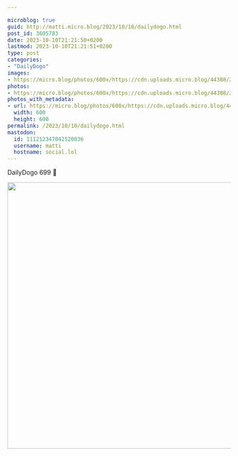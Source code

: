 ```yaml
---

microblog: true
guid: http://matti.micro.blog/2023/10/10/dailydogo.html
post_id: 3605783
date: 2023-10-10T21:21:50+0200
lastmod: 2023-10-10T21:21:51+0200
type: post
categories:
- "DailyDogo"
images:
- https://micro.blog/photos/600x/https://cdn.uploads.micro.blog/44388/2023/39603512fe5a4d0fa5f5b466bb7c641c.jpg
photos:
- https://micro.blog/photos/600x/https://cdn.uploads.micro.blog/44388/2023/39603512fe5a4d0fa5f5b466bb7c641c.jpg
photos_with_metadata:
- url: https://micro.blog/photos/600x/https://cdn.uploads.micro.blog/44388/2023/39603512fe5a4d0fa5f5b466bb7c641c.jpg
  width: 600
  height: 600
permalink: /2023/10/10/dailydogo.html
mastodon:
  id: 111212347042520036
  username: matti
  hostname: social.lol
---
```

DailyDogo 699 🐶

<img src="https://micro.blog/photos/600x/https://blog.martin-haehnel.de/uploads/2023/39603512fe5a4d0fa5f5b466bb7c641c.jpg" width="600" height="600" alt="" />

